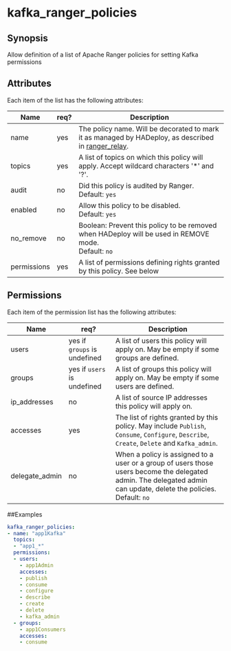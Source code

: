 # kafka_ranger_policies

## Synopsis

Allow definition of a list of Apache Ranger policies for setting Kafka permissions

## Attributes

Each item of the list has the following attributes:

Name | req?	 |	Description
--- | ---  | ---
name|yes|The policy name. Will be decorated to mark it as managed by HADeploy, as described in [ranger_relay](./ranger_relay).
topics|yes|A list of topics on which this policy will apply. Accept wildcard characters '*' and '?'.
audit|no|Did this policy is audited by Ranger.<br>Default: `yes`
enabled|no|Allow this policy to be disabled.<br>Default: `yes`
no_remove|no|Boolean: Prevent this policy to be removed when HADeploy will be used in REMOVE mode.<br>Default: `no`
permissions|yes|A list of permissions defining rights granted by this policy. See below

## Permissions

Each item of the permission list has the following attributes:

Name | req?	| Description
--- | ---  | ---
users|yes if `groups` is undefined|A list of users this policy will apply on. May be empty if some groups are defined.
groups|yes if `users` is undefined|A list of groups this policy will apply on. May be empty if some users are defined.
ip_addresses|no|A list of source IP addresses this policy will apply on.
accesses|yes|The list of rights granted by this policy. May include `Publish`, `Consume`, `Configure`, `Describe`, `Create`, `Delete` and `Kafka_admin`.
delegate_admin|no|When a policy is assigned to a user or a group of users those users become the delegated admin. The delegated admin can update, delete the policies.<br>Default: `no`

##Examples
```yaml
kafka_ranger_policies:
- name: "app1Kafka"
  topics: 
  - "app1_*"
  permissions:
  - users:
    - app1Admin
    accesses:
    - publish
    - consume
    - configure
    - describe
    - create
    - delete
    - kafka_admin
  - groups:
    - app1Consumers
    accesses:
    - consume
``` 


